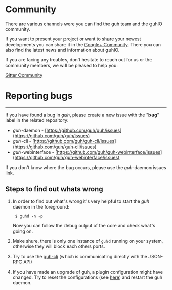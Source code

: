# Community

There are various channels were you can find the guh team and the guhIO community.

If you want to present your project or want to share your newest developments you can share it in the
[Google+ Community](https://plus.google.com/u/0/communities/113467056514652214831). There you can also find the latest news and information about guhIO.

If you are facing any troubles, don't hesitate to reach out for us or the community members, we will be pleased to help you:

[Gitter Community](https://gitter.im/guh-io)

# Reporting bugs
--------------------------------------------

If you have found a bug in *guh*, please create a new issue with the "**bug**" label in the related repository:

* *guh*-daemon - [https://github.com/guh/guh/issues](https://github.com/guh/guh/issues)
* *guh*-cli - [https://github.com/guh/guh-cli/issues](https://github.com/guh/guh-cli/issues)
* *guh*-webinterface - [https://github.com/guh/guh-webinterface/issues](https://github.com/guh/guh-webinterface/issues)

If you don't know where the bug occurs, please use the *guh*-daemon issues link.

## Steps to find out whats wrong

1. In order to find out what's wrong it's very helpful to start the *guh* daemon in the foreground:

        $ guhd -n -p

    Now you can follow the debug output of the core and check what's going on.

2. Make shure, there is only one instance of `guhd` running on your system, otherwise they will block each others ports.
3. Try to use the [guh-cli](https://github.com/guh/guh/wiki/guh-cli) (which is communicating directly with the JSON-RPC API)
4. If you have made an upgrade of guh, a plugin configuration might have changed. Try to reset the configurations (see [here](https://github.com/guh/guh/wiki/Configuration)) and restart the guh daemon.